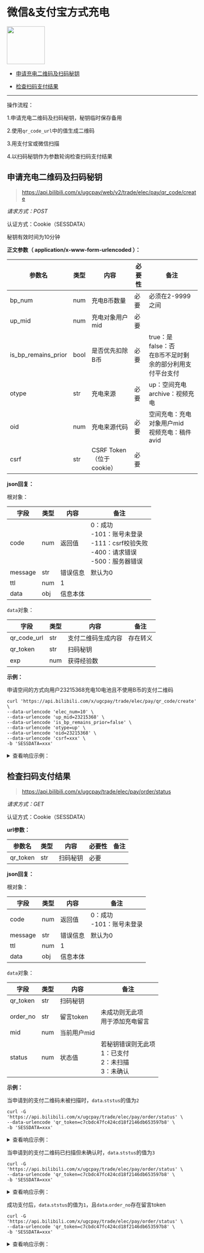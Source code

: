 # 微信&支付宝方式充电

<img src="/imgs/battery-100.png" width="100" height="100"/>

- [申请充电二维码及扫码秘钥](#申请充电二维码及扫码秘钥)

- [检查扫码支付结果](#检查扫码支付结果)

---

操作流程：

1.申请充电二维码及扫码秘钥，秘钥临时保存备用

2.使用`qr_code_url`中的值生成二维码

3.用支付宝或微信扫描

4.以扫码秘钥作为参数轮询检查扫码支付结果

## 申请充电二维码及扫码秘钥

> https://api.bilibili.com/x/ugcpay/web/v2/trade/elec/pay/qr_code/create

*请求方式：POST*

认证方式：Cookie（SESSDATA）

秘钥有效时间为10分钟

**正文参数（ application/x-www-form-urlencoded ）：**

| 参数名              | 类型 | 内容                     | 必要性 | 备注                                                         |
| ------------------- | ---- | ------------------------ | ------ | ------------------------------------------------------------ |
| bp_num            | num  | 充电B币数量             | 必要   | 必须在2-9999之间                  |
| up_mid              | num  | 充电对象用户mid          | 必要   |                                                              |
| is_bp_remains_prior | bool | 是否优先扣除B币          | 必要   | true：是<br />false：否<br />在B币不足时剩余的部分利用支付平台支付 |
| otype               | str  | 充电来源                 | 必要   | up：空间充电<br />archive：视频充电                          |
| oid                 | num  | 充电来源代码             | 必要   | 空间充电：充电对象用户mid<br />视频充电：稿件avid            |
| csrf                | str  | CSRF Token（位于cookie） | 必要   |                                                              |

**json回复：**

根对象：

| 字段    | 类型 | 内容     | 备注                                                         |
| ------- | ---- | -------- | ------------------------------------------------------------ |
| code    | num  | 返回值   | 0：成功<br />-101：账号未登录<br />-111：csrf校验失败<br />-400：请求错误<br />-500：服务器错误 |
| message | str  | 错误信息 | 默认为0                                                      |
| ttl     | num  | 1        |                                                              |
| data    | obj  | 信息本体 |                                                              |

`data`对象：

| 字段        | 类型 | 内容               | 备注     |
| ----------- | ---- | ------------------ | -------- |
| qr_code_url | str  | 支付二维码生成内容 | 存在转义 |
| qr_token    | str  | 扫码秘钥           |          |
| exp         | num  | 获得经验数         |          |

**示例：**

申请空间的方式向用户23215368充电10电池且不使用B币的支付二维码

```shell
curl 'https://api.bilibili.com/x/ugcpay/trade/elec/pay/qr_code/create' \
--data-urlencode 'elec_num=10' \
--data-urlencode 'up_mid=23215368' \
--data-urlencode 'is_bp_remains_prior=false' \
--data-urlencode 'otype=up' \
--data-urlencode 'oid=23215368' \
--data-urlencode 'csrf=xxx' \
-b 'SESSDATA=xxx'
```

<details>
<summary>查看响应示例：</summary>

```json
{
	"code": 0,
	"message": "0",
	"ttl": 1,
	"data": {
		"qr_code_url": "http://api.bilibili.com/x/ugcpay/trade/elec/pay/qr_code/gateway?mid=293793435&token=c1cb1d95d2194ba58df6bb0f24ae1aaa",
		"qr_token": "c1cb1d95d2194ba58df6bb0f24ae1aaa",
		"exp": 1
	}
}
```

</details>

## 检查扫码支付结果

> https://api.bilibili.com/x/ugcpay/trade/elec/pay/order/status

*请求方式：GET*

认证方式：Cookie（SESSDATA）

**url参数：**

| 参数名   | 类型 | 内容     | 必要性 | 备注 |
| -------- | ---- | -------- | ------ | ---- |
| qr_token | str  | 扫码秘钥 | 必要   |      |

**json回复：**

根对象：

| 字段    | 类型 | 内容     | 备注                          |
| ------- | ---- | -------- | ----------------------------- |
| code    | num  | 返回值   | 0：成功<br />-101：账号未登录 |
| message | str  | 错误信息 | 默认为0                       |
| ttl     | num  | 1        |                               |
| data    | obj  | 信息本体 |                               |

`data`对象：

| 字段     | 类型 | 内容        | 备注                                                         |
| -------- | ---- | ----------- | ------------------------------------------------------------ |
| qr_token | str  | 扫码秘钥    |                                                              |
| order_no | str  | 留言token   | 未成功则无此项<br />用于添加充电留言                         |
| mid      | num  | 当前用户mid |                                                              |
| status   | num  | 状态值      | 若秘钥错误则无此项<br />1：已支付<br />2：未扫描<br />3：未确认 |

**示例：**

当申请到的支付二维码未被扫描时，`data`.`ststus`的值为`2`

```shell
curl -G 'https://api.bilibili.com/x/ugcpay/trade/elec/pay/order/status' \
--data-urlencode 'qr_token=c7cbdc47fc424cd18f2146db653597b8' \
-b 'SESSDATA=xxx'
```

<details>
<summary>查看响应示例：</summary>

```json
{
    "code":0,
    "message":"0",
    "ttl":1,
    "data":{
        "qr_token":"c7cbdc47fc424cd18f2146db653597b8",
        "mid":293793435,
        "status":2
    }
}
```

</details>

当申请到的支付二维码已扫描但未确认时，`data`.`ststus`的值为`3`

```shell
curl -G 'https://api.bilibili.com/x/ugcpay/trade/elec/pay/order/status' \
--data-urlencode 'qr_token=c7cbdc47fc424cd18f2146db653597b8' \
-b 'SESSDATA=xxx'
```

<details>
<summary>查看响应示例：</summary>

```json
{
    "code":0,
    "message":"0",
    "ttl":1,
    "data":{
        "qr_token":"c7cbdc47fc424cd18f2146db653597b8",
        "mid":293793435,
        "status":3
    }
}
```

</details>

成功支付后，`data`.`ststus`的值为`1`，且`data`.`order_no`存在留言token

```shell
curl -G 'https://api.bilibili.com/x/ugcpay/trade/elec/pay/order/status' \
--data-urlencode 'qr_token=c7cbdc47fc424cd18f2146db653597b8' \
-b 'SESSDATA=xxx'
```

<details>
<summary>查看响应示例：</summary>

```json
{
    "code":0,
    "message":"0",
    "ttl":1,
    "data":{
        "qr_token":"bd649c836c524550bfe22a369334fc05",
        "order_no":"BPTD36U3KP82I31RSSLG",
        "mid":293793435,
        "status":1
    }
}
```

</details>
